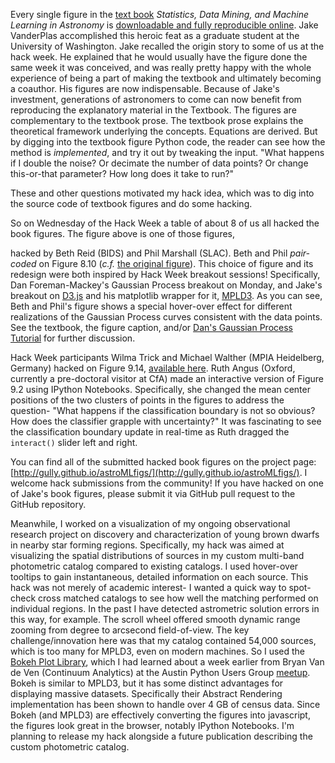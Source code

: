 <!--
.. title: Hack the textbook figures
.. slug: Hack-the-textbook-figures
.. date: 2014-10-05 11:00:00 UTC-07:00
.. tags: hacking, visualization, statistics, machine learning, IPython Notebook
.. author: Michael Gully-Santiago
.. link:
.. description: Hacking on the Statistics, Data Mining, and Machine Learning in Astronomy Textbook figures
.. type: text
-->

Every single figure in the [text book](http://press.princeton.edu/titles/10159.html) *Statistics, Data Mining, and Machine Learning in Astronomy* is [downloadable and fully reproducible online](http://www.astroml.org/book_figures/).  Jake VanderPlas accomplished this heroic feat as a graduate student at the University of Washington.  Jake recalled the origin story to some of us at the hack week.  He explained that he would usually have the figure done the same week it was conceived, and was really pretty happy with the whole experience of being a part of making the textbook and ultimately becoming a coauthor.  His figures are now indispensable. Because of Jake's investment, generations of astronomers to come can now benefit from reproducing the explanatory material in the Textbook.  The figures are complementary to the textbook prose.  The textbook prose explains the theoretical framework underlying the concepts.  Equations are derived.  But by digging into the textbook figure Python code, the reader can see how the method is *implemented*, and try it out by tweaking the input.  "What happens if I double the noise? Or decimate the number of data points?  Or change this-or-that parameter?  How long does it take to run?"  

These and other questions motivated my hack idea, which was to dig into the source code of textbook figures and do some hacking.  

<div id="test_figure"></div>
<script type="text/javascript" src="/js/hack-book-figs.js"></script>
<script>
  draw_figure("test_figure");
</script>

So on Wednesday of the Hack Week a table of about 8 of us all hacked the book figures.  The figure above is one of those figures, 
<!-- TEASER_END -->
hacked by Beth Reid (BIDS) and Phil Marshall (SLAC).  Beth and Phil *pair-coded* on Figure 8.10 (*c.f.* [the original figure](http://www.astroml.org/book_figures/chapter8/fig_gp_example.html)).  This choice of figure and its redesign were both inspired by Hack Week breakout sessions!  Specifically, Dan Foreman-Mackey's Gaussian Process breakout on Monday, and Jake's breakout on [D3.js](http://d3js.org/) and his matplotlib wrapper for it, [MPLD3](http://mpld3.github.io/).  As you can see, Beth and Phil's figure shows a special hover-over effect for different realizations of the Gaussian Process curves consistent with the data points.  See the textbook, the figure caption, and/or [Dan's Gaussian Process Tutorial](https://speakerdeck.com/dfm/an-astronomers-introduction-to-gaussian-processes-v2) for further discussion.

Hack Week participants Wilma Trick and Michael Walther (MPIA Heidelberg, Germany) hacked on Figure 9.14, [available here](http://gully.github.io/astroMLfigs/html/fig09_14.html).  Ruth Angus (Oxford, currently a pre-doctoral visitor at CfA) made an interactive version of Figure 9.2 using IPython Notebooks.
Specifically, she changed the mean center positions of the two clusters of points in the figures to address the question-  "What happens if the classification boundary is not so obvious?  How does the classifier grapple with uncertainty?"  It was fascinating to see the classification boundary update in real-time as Ruth dragged the `interact()` slider left and right.

You can find all of the submitted hacked book figures on the project page: [http://gully.github.io/astroMLfigs/](http://gully.github.io/astroMLfigs/).  I welcome hack submissions from the community!  If you have hacked on one of Jake's book figures, please submit it via GitHub pull request to the GitHub repository.

Meanwhile, I worked on a visualization of my ongoing observational research project on discovery and characterization of young brown dwarfs in nearby star forming regions.
Specifically, my hack was aimed at visualizing the spatial distributions of sources in my custom multi-band photometric catalog compared to existing catalogs.  I used hover-over tooltips to gain instantaneous, detailed information on each source.  This hack was not merely of academic interest- I wanted a quick way to spot-check cross matched catalogs to see how well the matching performed on individual regions.  In the past I have detected astrometric solution errors in this way, for example.  The scroll wheel offered smooth dynamic range zooming from degree to arcsecond field-of-view.  The key challenge/innovation here was that my catalog contained 54,000 sources, which is too many for MPLD3, even on modern machines.  So I used the [Bokeh Plot Library](http://bokeh.pydata.org/), which I had learned about a week earlier from Bryan Van de Ven (Continuum Analytics) at the Austin Python Users Group [meetup](http://www.meetup.com/austinpython/).  Bokeh is similar to MPLD3, but it has some distinct advantages for displaying massive datasets.  Specifically their Abstract Rendering implementation has been shown to handle over 4 GB of census data.  Since Bokeh (and MPLD3) are effectively converting the figures into javascript, the figures look great in the browser, notably IPython Notebooks.  I'm planning to release my hack alongside a future publication describing the custom photometric catalog.
